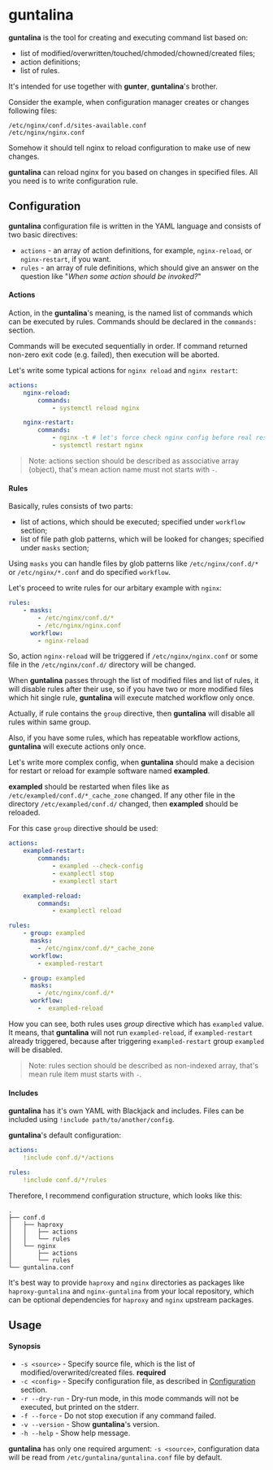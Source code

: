 guntalina
=========

**guntalina** is the tool for creating and executing command list based on:

* list of modified/overwritten/touched/chmoded/chowned/created files;
* action definitions;
* list of rules.

It's intended for use together with **gunter**, **guntalina**'s brother.

Consider the example, when configuration manager creates or changes
following files:

```
/etc/nginx/conf.d/sites-available.conf
/etc/nginx/nginx.conf
```

Somehow it should tell nginx to reload configuration to make use of new
changes.

**guntalina** can reload nginx for you based on changes in specified files.
All you need is to write configuration rule.

## Configuration

**guntalina** configuration file is written in the YAML language and consists
of two basic directives:

- `actions` - an array of action definitions, for example, `nginx-reload`, or
    `nginx-restart`, if you want.
- `rules` - an array of rule definitions, which should give an answer on the
    question like "*When some action should be invoked?*"

#### Actions

Action, in the **guntalina**'s meaning, is the named list of commands which
can be executed by rules. Commands should be declared in the `commands:`
section.

Commands will be executed sequentially in order. If command returned non-zero
exit code (e.g. failed), then execution will be aborted.

Let's write some typical actions for `nginx reload` and `nginx restart`:

```yaml
actions:
    nginx-reload:
        commands:
            - systemctl reload nginx

    nginx-restart:
        commands:
            - nginx -t # let's force check nginx config before real restart
            - systemctl restart nginx
```

> Note: actions section should be described as associative array
> (object), that's mean action name must not starts with `-`.

#### Rules

Basically, rules consists of two parts:

* list of actions, which should be executed; specified under `workflow`
  section;
* list of file path glob patterns, which will be looked for changes; specified
  under `masks` section;

Using `masks` you can handle files by glob patterns like `/etc/nginx/conf.d/*`
or `/etc/nginx/*.conf` and do specified `workflow`.

Let's proceed to write rules for our arbitary example with `nginx`:

```yaml
rules:
    - masks:
        - /etc/nginx/conf.d/*
        - /etc/nginx/nginx.conf
      workflow:
        - nginx-reload
```

So, action `nginx-reload` will be triggered if `/etc/nginx/nginx.conf` or some
file in the `/etc/nginx/conf.d/` directory will be changed.

When **guntalina** passes through the list of modified files and list of rules,
it will disable rules after their use, so if you have two or more modified
files which hit single rule, **guntalina** will execute matched workflow only once.

Actually, if rule contains the `group` directive, then **guntalina** will disable
all rules within same group.

Also, if you have some rules, which has repeatable workflow actions, **guntalina**
will execute actions only once.

Let's write more complex config, when **guntalina** should make a decision for
restart or reload for example software named **exampled**.

**exampled** should be restarted when files like as
`/etc/exampled/conf.d/*_cache_zone` changed. If any other file in the directory
`/etc/exampled/conf.d/` changed, then **exampled** should be reloaded.

For this case `group` directive should be used:

```yaml
actions:
    exampled-restart:
        commands:
            - exampled --check-config
            - examplectl stop
            - examplectl start

    exampled-reload:
        commands:
            - examplectl reload

rules:
    - group: exampled
      masks:
        - /etc/nginx/conf.d/*_cache_zone
      workflow:
        - exampled-restart

    - group: exampled
      masks:
        - /etc/nginx/conf.d/*
      workflow:
        -  exampled-reload
```

How you can see, both rules uses *group* directive which has `exampled`
value. It means, that **guntalina** will not run `exampled-reload`, if
`exampled-restart` already triggered, because after triggering
`exampled-restart` group `exampled` will be disabled.

> Note: rules section should be described as non-indexed array, that's mean
> rule item must starts with `-`.

#### Includes

**guntalina** has it's own YAML with Blackjack and includes. Files can be included
using `!include path/to/another/config`.

**guntalina**'s default configuration:

```yaml
actions:
    !include conf.d/*/actions

rules:
    !include conf.d/*/rules
```

Therefore, I recommend configuration structure, which looks like this:

```
.
├── conf.d
│   ├── haproxy
│   │   ├── actions
│   │   └── rules
│   └── nginx
│       ├── actions
│       └── rules
└── guntalina.conf
```

It's best way to provide `haproxy` and `nginx` directories as packages like
`haproxy-guntalina` and `nginx-guntalina` from your local repository, which
can be optional dependencies for `haproxy` and `nginx` upstream packages.

## Usage

#### Synopsis

- `-s <source>` - Specify source file, which is the list of
     modified/overwrited/created files. **required**
- `-c <config>` - Specify configuration file, as described in
     [Configuration](#Configuration) section.
- `-r --dry-run` - Dry-run mode, in this mode commands will not be executed,
     but printed on the stderr.
- `-f --force` - Do not stop execution if any command failed.
- `-v --version` - Show **guntalina**'s version.
- `-h --help` - Show help message.

**guntalina** has only one required argument: `-s <source>`, configuration
data will be read from `/etc/guntalina/guntalina.conf` file by default.
